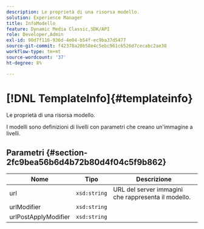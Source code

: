 ```yaml
---
description: Le proprietà di una risorsa modello.
solution: Experience Manager
title: InfoModello
feature: Dynamic Media Classic,SDK/API
role: Developer,Admin
exl-id: 90d7f116-936d-4e04-b54f-ec9ba37d5477
source-git-commit: f42378a20b58e4c5ebc961c6526d7cecabc2ae38
workflow-type: tm+mt
source-wordcount: '37'
ht-degree: 8%

---
```


# [!DNL TemplateInfo]{#templateinfo}

Le proprietà di una risorsa modello.

I modelli sono definizioni di livelli con parametri che creano un&#39;immagine a livelli.

## Parametri {#section-2fc9bea56b6d4b72b80d4f04c5f9b862}

| Nome | Tipo | Descrizione |
|---|---|---|
| url | `xsd:string` | URL del server immagini che rappresenta il modello. |
| urlModifier | `xsd:string` |  |
| urlPostApplyModifier | `xsd:string` |  |
